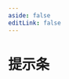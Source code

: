 ```yaml
---
aside: false
editLink: false
---
```


# 提示条

<script setup>
import Chart from '../components/SampleChart.vue'
import { data } from '../data/sample/tooltip/index.data.js'
</script>
<Chart :js="data['index.js']" :html="data['index.html']" :css="data['index.css']" title="提示条"/>

<!--@include: @/data/sample/tooltip/index.md-->